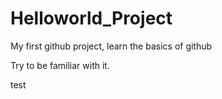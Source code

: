 # Helloworld_Project
My first github project, learn the basics of github

Try to be familiar with it.

test
